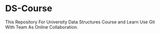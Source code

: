 # DS-Course
This Repository For University Data Structures Course and Learn Use
Git With Team As Online Collaboration.
